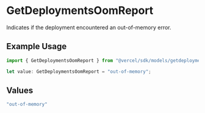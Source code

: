 # GetDeploymentsOomReport

Indicates if the deployment encountered an out-of-memory error.

## Example Usage

```typescript
import { GetDeploymentsOomReport } from "@vercel/sdk/models/getdeploymentsop.js";

let value: GetDeploymentsOomReport = "out-of-memory";
```

## Values

```typescript
"out-of-memory"
```
